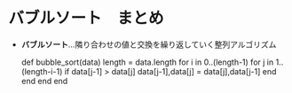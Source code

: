 # バブルソート　まとめ

- **バブルソート**…隣り合わせの値と交換を繰り返していく整列アルゴリズム  

    def bubble_sort(data)
      length = data.length 
      for i in 0..(length-1) 
        for j in 1.. (length-i-1) 
          if data[j-1] > data[j] 
            data[j-1],data[j] = data[j],data[j-1] 
          end
        end
      end
    end
